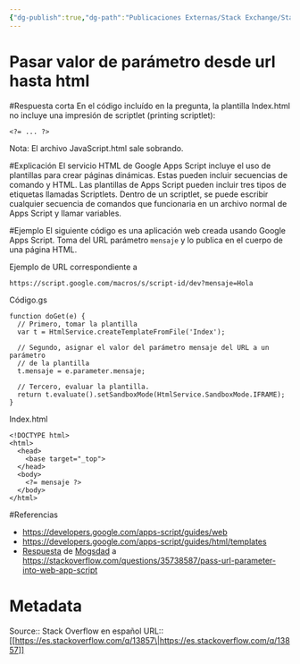 ```yaml
---
{"dg-publish":true,"dg-path":"Publicaciones Externas/Stack Exchange/Stack Overflow en español/es.stackoverflow.com-13857.md","permalink":"/publicaciones-externas/stack-exchange/stack-overflow-en-espanol/es-stackoverflow-com-13857/","title":"Pasar valor de parámetro desde url hasta html","hide":true,"noteIcon":"default","created":"2024-04-03T12:49:10.592-06:00","updated":"2024-04-05T16:43:48.637-06:00"}
---
```


# Pasar valor de parámetro desde url hasta html

#Respuesta corta
En el código incluído en la pregunta, la plantilla Index.html no incluye una impresión de scriptlet (printing scriptlet): 

    <?= ... ?>

Nota: El archivo JavaScript.html sale sobrando.

#Explicación
El servicio HTML de Google Apps Script incluye el uso de plantillas para crear páginas dinámicas. Estas pueden incluir secuencias de comando y HTML. Las plantillas de Apps Script pueden incluir tres tipos de etiquetas llamadas Scriptlets. Dentro de un scriptlet, se puede escribir cualquier secuencia de comandos que funcionaria en un archivo normal de Apps Script y llamar variables.

#Ejemplo
El siguiente código es una aplicación web creada usando Google Apps Script. Toma del URL parámetro `mensaje` y lo publica en el cuerpo de una página HTML.

Ejemplo de URL correspondiente a  

    https://script.google.com/macros/s/script-id/dev?mensaje=Hola 


Código.gs

    function doGet(e) {
      // Primero, tomar la plantilla
      var t = HtmlService.createTemplateFromFile('Index');
      
      // Segundo, asignar el valor del parámetro mensaje del URL a un parámetro  
      // de la plantilla       
      t.mensaje = e.parameter.mensaje;

      // Tercero, evaluar la plantilla.
      return t.evaluate().setSandboxMode(HtmlService.SandboxMode.IFRAME);
    }

Index.html

    <!DOCTYPE html>
    <html>
      <head>
        <base target="_top">
      </head>
      <body>
        <?= mensaje ?>
      </body>
    </html>

#Referencias

- https://developers.google.com/apps-script/guides/web
- https://developers.google.com/apps-script/guides/html/templates
- [Respuesta](https://stackoverflow.com/a/35758490/1595451) de [Mogsdad](https://stackoverflow.com/users/1677912/mogsdad) a https://stackoverflow.com/questions/35738587/pass-url-parameter-into-web-app-script


# Metadata
Source:: Stack Overflow en español
URL:: [[https://es.stackoverflow.com/q/13857\|https://es.stackoverflow.com/q/13857]]

